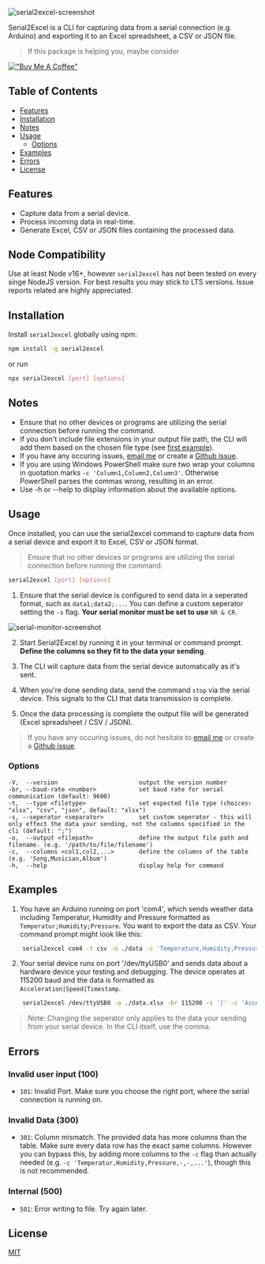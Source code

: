 ![serial2excel-screenshot](https://github.com/quentinmax/Serial2Excel/assets/82818659/62dfc98d-ba84-4372-884c-3d69e31e5d01)

Serial2Excel is a CLI for capturing data from a serial connection (e.g. Arduino) and exporting it to an Excel spreadsheet, a CSV or JSON file.

> If this package is helping you, maybe consider

[!["Buy Me A Coffee"](https://www.buymeacoffee.com/assets/img/custom_images/orange_img.png)](https://www.buymeacoffee.com/quentinhoehne)

## Table of Contents

- [Features](#features)
- [Installation](#installation)
- [Notes](#notes)
- [Usage](#usage)
  - [Options](#options)
- [Examples](#examples)
- [Errors](#errors)
- [License](#license)

## Features

- Capture data from a serial device.
- Process incoming data in real-time.
- Generate Excel, CSV or JSON files containing the processed data.

## Node Compatibility

Use at least Node v16+, however `serial2excel` has not been tested on every singe NodeJS version. For best results you may stick to LTS versions. Issue reports related are highly appreciated.

## Installation

Install `serial2excel` globally using npm:

```bash
npm install -g serial2excel
```

or run

```bash
npx serial2excel [port] [options]
```

## Notes

- Ensure that no other devices or programs are utilizing the serial connection before running the command.
- If you don't include file extensions in your output file path, the CLI will add them based on the chosen file type (see [first example](#examples)).
- If you have any occuring issues, [email me](mailto:quentinhoehne.dev@gmail.com) or create a [Github issue](https://github.com/quentinmax/Serial2Excel/issues).
- If you are using Windows PowerShell make sure two wrap your columns in quotation marks `-c 'Column1,Column2,Column3'`. Otherwise PowerShell parses the commas wrong, resulting in an error.
- Use -h or --help to display information about the available options.

## Usage

Once installed, you can use the serial2excel command to capture data from a serial device and export it to Excel, CSV or JSON format.

> Ensure that no other devices or programs are utilizing the serial connection before running the command.

```bash
serial2excel [port] [options]
```

1. Ensure that the serial device is configured to send data in a seperated format, such as `data1;data2;...`. You can define a custom seperator setting the `-s` flag. **Your serial monitor must be set to use** `NR & CR`.

![serial-monitor-screenshot](https://github.com/quentinmax/Serial2Excel/assets/82818659/7ce5d819-2d70-4066-87b4-b1109e74b2eb)

2. Start Serial2Excel by running it in your terminal or command prompt. **Define the columns so they fit to the data your sending**.

3. The CLI will capture data from the serial device automatically as it's sent.

4. When you're done sending data, send the command `stop` via the serial device. This signals to the CLI that data transmission is complete.

5. Once the data processing is complete the output file will be generated (Excel spreadsheet / CSV / JSON).

> If you have any occuring issues, do not hesitate to [email me](mailto:quentinhoehne.dev@gmail.com) or create a [Github issue](https://github.com/quentinmax/Serial2Excel/issues).

### Options

```
-V,  --version                       output the version number
-br, --baud-rate <number>            set baud rate for serial communication (default: 9600)
-t,  --type <filetype>               set expected file type (choices: "xlsx", "csv", "json", default: "xlsx")
-s, --seperator <separator>          set custom seperator - this will only effect the data your sending, not the columns specified in the cli (default: ";")
-o,  --output <filepath>             define the output file path and filename. (e.g. '/path/to/file/filename')
-c,  --columns <col1,col2,...>       define the columns of the table (e.g. 'Song,Musician,Album')
-h,  --help                          display help for command
```

## Examples

1. You have an Arduino running on port 'com4', which sends weather data including Temperatur, Humidity and Pressure formatted as `Temperatur;Humidity;Pressure`. You want to export the data as CSV.
   Your command prompt might look like this:

```bash
    serial2excel com4 -t csv -o ./data -c 'Temperature,Humidity,Pressure'
```

2. Your serial device runs on port '/dev/ttyUSB0' and sends data about a hardware device your testing and debugging. The device operates at 115200 baud and the data is formatted as `Acceleration|Speed|Timestamp`.

```bash
    serial2excel /dev/ttyUSB0 -o ./data.xlsx -br 115200 -s '|' -c 'Acceleration,Speed,Timestamp'
```

> Note: Changing the seperator only applies to the data your sending from your serial device. In the CLI itself, use the comma.

## Errors

### Invalid user input (100)

- `101`: Invalid Port. Make sure you choose the right port, where the serial connection is running on.

### Invalid Data (300)

- `301`: Column mismatch. The provided data has more columns than the table. Make sure every data row has the exact same columns. However you can bypass this, by adding more columns to the `-c` flag than actually needed (e.g. `-c 'Temperatur,Humidity,Pressure,-,-,...'`), though this is not recommended.

### Internal (500)

- `501`: Error writing to file. Try again later.

## License

[MIT](https://github.com/quentinmax/Serial2Excel/blob/master/LICENSE.md)
